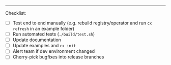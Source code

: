 
---
Checklist:
- [ ] Test end to end manually (e.g. rebuild registry/operator and run `cx refresh` in an example folder)
- [ ] Run automated tests (`./build/test.sh`)
- [ ] Update documentation
- [ ] Update examples and `cx init`
- [ ] Alert team if dev environment changed
- [ ] Cherry-pick bugfixes into release branches

